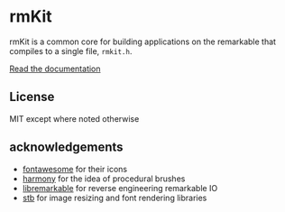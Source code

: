 # rmKit

rmKit is a common core for building applications on the remarkable that compiles
to a single file, `rmkit.h`.

[Read the documentation](https://docs.rmkit.dev)

## License

MIT except where noted otherwise

## acknowledgements

* [fontawesome](https://fontawesome.com) for their icons
* [harmony](https://github.com/mrdoob/harmony) for the idea of procedural brushes
* [libremarkable](https://github.com/canselcik/libremarkable) for reverse engineering remarkable IO
* [stb](https://github.com/nothings/stb) for image resizing and font rendering libraries
